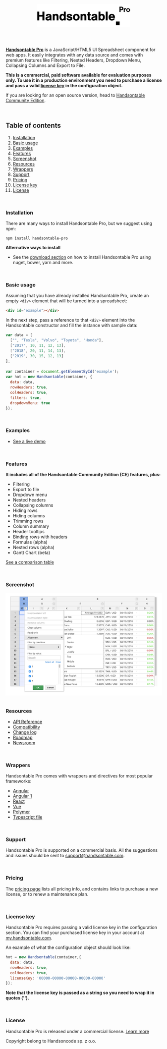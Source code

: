 <br/>
<div align="center">
  <a href="//handsontable.com" target="_blank"><img src="https://raw.githubusercontent.com/handsontable/static-files/master/Images/Logo/Handsontable/handsontable-logo-300-74-new-pro.png" alt="Handsontable Pro logo" /></a>
</div>

<br/><br/>

[**Handsontable Pro**](//handsontable.com) is a JavaScript/HTML5 UI Spreadsheet component for web apps. It easily integrates with any data source and comes with premium features like Filtering, Nested Headers, Dropdown Menu, Collapsing Columns and Export to File.

**This is a commercial, paid software available for evaluation purposes only. To use it in a production environment you need to purchase a license and pass a valid [license key](#license-key) in the configuration object.**

If you are looking for an open source version, head to [Handsontable Community Edition](//github.com/handsontable/handsontable).

<br/>

## Table of contents

1. [Installation](#installation)
2. [Basic usage](#basic-usage)
3. [Examples](#examples)
4. [Features](#features)
5. [Screenshot](#screenshot)
6. [Resources](#resources)
7. [Wrappers](#wrappers)
8. [Support](#support)
9. [Pricing](#pricing)
10. [License key](#license-key)
11. [License](#license)

<br/>

### Installation
There are many ways to install Handsontable Pro, but we suggest using npm:
```
npm install handsontable-pro
```

**Alternative ways to install**
- See the [download section](//handsontable.com/pro-download.html) on how to install Handsontable Pro using nuget, bower, yarn and more.

<br/>

### Basic usage
Assuming that you have already installed Handsontable Pro, create an empty `<div>` element that will be turned into a spreadsheet:

```html
<div id="example"></div>
```
In the next step, pass a reference to that `<div>` element into the Handsontable constructor and fill the instance with sample data:
```javascript
var data = [
  ["", "Tesla", "Volvo", "Toyota", "Honda"],
  ["2017", 10, 11, 12, 13],
  ["2018", 20, 11, 14, 13],
  ["2019", 30, 15, 12, 13]
];

var container = document.getElementById('example');
var hot = new Handsontable(container, {
  data: data,
  rowHeaders: true,
  colHeaders: true,
  filters: true,
  dropdownMenu: true
});
```

<br/>

### Examples
- [See a live demo](//handsontable.com/examples.html?manual-resize&manual-move&conditional-formatting&context-menu&filters&dropdown-menu&headers)

<br/>

### Features

**It includes all of the Handsontable Community Edition (CE) features, plus:**

- Filtering
- Export to file
- Dropdown menu
- Nested headers
- Collapsing columns
- Hiding rows
- Hiding columns
- Trimming rows
- Column summary
- Header tooltips
- Binding rows with headers
- Formulas (alpha)
- Nested rows (alpha)
- Gantt Chart (beta)

[See a comparison table](//docs.handsontable.com/pro/tutorial-features.html)

<br/>

### Screenshot
<div align="center">
<a href="//handsontable.com/examples.html?manual-resize&manual-move&conditional-formatting&context-menu&filters&dropdown-menu&headers">
<img src="https://raw.githubusercontent.com/handsontable/static-files/master/Images/Screenshots/handsontable-pro-showcase.png" align="center" alt="Handsontable Pro Screenshot"/>
</a>
</div>

<br/>

### Resources
- [API Reference](//docs.handsontable.com/pro/Core.html)
- [Compatibility](//docs.handsontable.com/pro/tutorial-compatibility.html)
- [Change log](//docs.handsontable.com/pro/tutorial-release-notes.html)
- [Roadmap](//trello.com/b/PztR4hpj)
- [Newsroom](//twitter.com/handsontable)

<br/>

### Wrappers
Handsontable Pro comes with wrappers and directives for most popular frameworks:

- [Angular](//github.com/handsontable/angular-handsontable)
- [Angular 1](//github.com/handsontable/ngHandsontable)
- [React](//github.com/handsontable/react-handsontable)
- [Vue](//github.com/handsontable/vue-handsontable-official)
- [Polymer](//github.com/handsontable/hot-table)
- [Typescript file](//github.com/handsontable/handsontable-pro/blob/master/handsontable.d.ts)

<br/>

### Support
Handsontable Pro is supported on a commercial basis. All the suggestions and issues should be sent to support@handsontable.com.

<br/>

### Pricing
The [pricing page](//handsontable.com/pricing.html) lists all pricing info, and contains links to purchase a new license, or to renew a maintenance plan.

<br/>

### License key
Handsontable Pro requires passing a valid license key in the configuration section.
You can find your purchased license key in your account at [my.handsontable.com](//my.handsontable.com/sign-in.html).

An example of what the configuration object should look like:

```javascript
hot = new Handsontable(container,{
  data: data,
  rowHeaders: true,
  colHeaders: true,
  licenseKey: '00000-00000-00000-00000-00000'
});
```

**Note that the license key is passed as a string so you need to wrap it in quotes ('').**

<br/>

### License
Handsontable Pro is released under a commercial license. [Learn more](//docs.handsontable.com/pro/tutorial-licensing.html)

Copyright belong to Handsoncode sp. z o.o.
